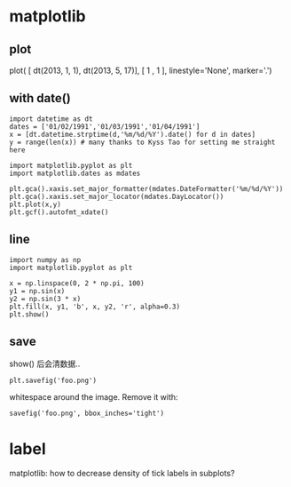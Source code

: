 # matplotlib

## plot
plot( [ dt(2013, 1, 1), dt(2013, 5, 17)], [ 1 , 1 ], linestyle='None', marker='.')


## with date()

    import datetime as dt
    dates = ['01/02/1991','01/03/1991','01/04/1991']
    x = [dt.datetime.strptime(d,'%m/%d/%Y').date() for d in dates]
    y = range(len(x)) # many thanks to Kyss Tao for setting me straight here

    import matplotlib.pyplot as plt
    import matplotlib.dates as mdates

    plt.gca().xaxis.set_major_formatter(mdates.DateFormatter('%m/%d/%Y'))
    plt.gca().xaxis.set_major_locator(mdates.DayLocator())
    plt.plot(x,y)
    plt.gcf().autofmt_xdate()

## line

    import numpy as np
    import matplotlib.pyplot as plt

    x = np.linspace(0, 2 * np.pi, 100)
    y1 = np.sin(x)
    y2 = np.sin(3 * x)
    plt.fill(x, y1, 'b', x, y2, 'r', alpha=0.3)
    plt.show()

## save
show() 后会清数据..

    plt.savefig('foo.png')

whitespace around the image. Remove it with:

    savefig('foo.png', bbox_inches='tight')

# label
matplotlib: how to decrease density of tick labels in subplots?
